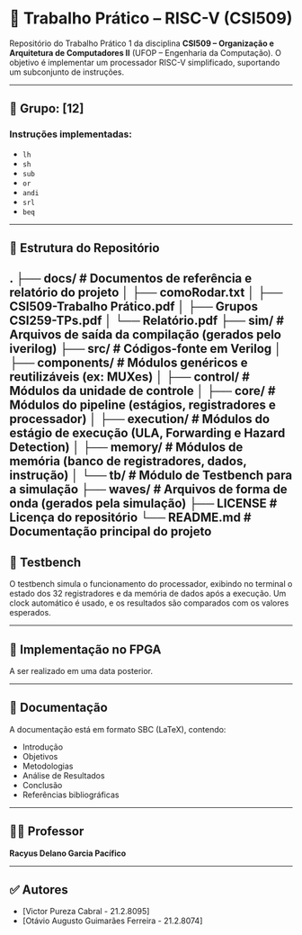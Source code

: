 # 🚀 Trabalho Prático – RISC-V (CSI509)

Repositório do Trabalho Prático 1 da disciplina **CSI509 – Organização e Arquitetura de Computadores II** (UFOP – Engenharia da Computação). O objetivo é implementar um processador RISC-V simplificado, suportando um subconjunto de instruções.

---

## 📌 Grupo: [12]
### Instruções implementadas:
- `lh`
- `sh`
- `sub`
- `or`
- `andi`
- `srl`
- `beq`

---

## 📁 Estrutura do Repositório

.
├── docs/             # Documentos de referência e relatório do projeto
│   ├── comoRodar.txt
│   ├── CSI509-Trabalho Prático.pdf
│   ├── Grupos CSI259-TPs.pdf
│   └── Relatório.pdf
├── sim/              # Arquivos de saída da compilação (gerados pelo iverilog)
├── src/              # Códigos-fonte em Verilog
│   ├── components/   # Módulos genéricos e reutilizáveis (ex: MUXes)
│   ├── control/      # Módulos da unidade de controle
│   ├── core/         # Módulos do pipeline (estágios, registradores e processador)
│   ├── execution/    # Módulos do estágio de execução (ULA, Forwarding e Hazard Detection)
│   ├── memory/       # Módulos de memória (banco de registradores, dados, instrução)
│   └── tb/           # Módulo de Testbench para a simulação
├── waves/            # Arquivos de forma de onda (gerados pela simulação)
├── LICENSE           # Licença do repositório
└── README.md         # Documentação principal do projeto
---

## 🧪 Testbench

O testbench simula o funcionamento do processador, exibindo no terminal o estado dos 32 registradores e da memória de dados após a execução. Um clock automático é usado, e os resultados são comparados com os valores esperados.

---

## 🔧 Implementação no FPGA

A ser realizado em uma data posterior.

---

## 📄 Documentação

A documentação está em formato SBC (LaTeX), contendo:

- Introdução
- Objetivos
- Metodologias
- Análise de Resultados
- Conclusão
- Referências bibliográficas

---

## 👨‍🏫 Professor
**Racyus Delano Garcia Pacífico**

---

## ✅ Autores

- [Victor Pureza Cabral - 21.2.8095]
- [Otávio Augusto Guimarães Ferreira - 21.2.8074]
